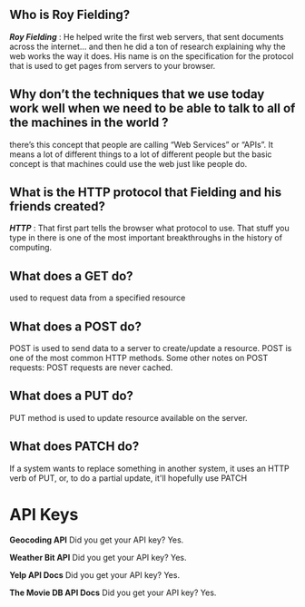 ## Who is Roy Fielding?


***Roy Fielding*** : He helped write the first web servers, that sent documents across the internet… and then he did a ton of research explaining why the web works the way it does. His name is on the specification for the protocol that is used to get pages from servers to your browser.
## Why don’t the techniques that we use today work well when we need to be able to talk to all of the machines in the world ?

there’s this concept that people are calling “Web Services” or “APIs”. It means a lot of different things to a lot of different people but the basic concept is that machines could use the web just like people do.

## What is the HTTP protocol that Fielding and his friends created?


***HTTP*** : That first part tells the browser what protocol to use. That stuff you type in there is one of the most important breakthroughs in the history of computing.

## What does a GET do?
used to request data from a specified resource

## What does a POST do?
POST is used to send data to a server to create/update a resource. POST is one of the most common HTTP methods. Some other notes on POST requests: POST requests are never cached.

## What does a PUT do?

PUT method is used to update resource available on the server.

## What does PATCH do?

If a system wants to replace something in another system, it uses an HTTP verb of PUT, or, to do a partial update, it'll hopefully use PATCH

# API Keys

**Geocoding API**
Did you get your API key?
Yes.

**Weather Bit API**
Did you get your API key?
Yes.

**Yelp API Docs**
Did you get your API key?
Yes.

**The Movie DB API Docs**
Did you get your API key? 
 Yes.